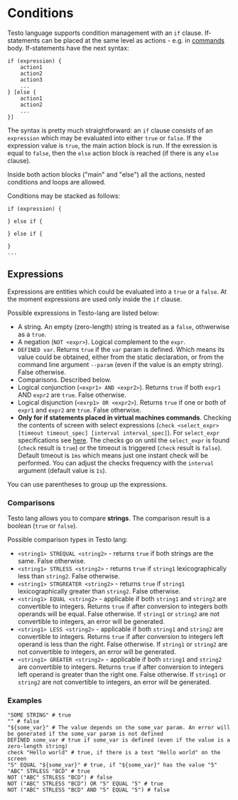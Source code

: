 # Conditions

Testo language supports condition management with an `if` clause. If-statements can be placed at the same level as actions - e.g. in [commands](Tests.md#commands-syntax) body. If-statements have the next syntax:

```text
if (expression) {
	action1
	action2
	action3
	...
} [else {
	action1
	action2
	...
}]
```

The syntax is pretty much straightforward: an `if` clause consists of an `expression` which may be evaluated into either `true` or `false`. If the expression value is `true`, the main action block is run. If the exression is equal to `false`, then the `else` action block is reached (if there is any `else` clause).

Inside both action blocks ("main" and "else") all the actions, nested conditions and loops are allowed.

Conditions may be stacked as follows:

```text
if (expression) {

} else if {

} else if {

}
...
```

## Expressions

Expressions are entities which could be evaluated into a `true` or a `false`. At the moment expressions are used only inside the `if` clause.

Possible expressions in Testo-lang are listed below:

- A string. An empty (zero-length) string is treated as a `false`, othwerwise as a `true`.
- A negation (`NOT <expr>`). Logical complement to the `expr`.
- `DEFINED var`. Returns `true` if the `var` param is defined. Which means its value could be obtained, either from the static declaration, or from the command line argument `--param` (even if the value is an empty string). False otherwise.
- Comparisons. Described below.
- Logical conjunction (`<expr1> AND <expr2>`). Returns `true` if both `expr1` AND `expr2` are `true`. False otherwise.
- Logical disjunction (`<exrp1> OR <expr2>`). Returns `true` if one or both of `expr1` and `expr2` are `true`. False otherwise.
- **Only for if statements placed in virtual machines commands**. Checking the contents of screen with select expressions (`check <select_expr> [timeout timeout_spec] [interval interval_spec]`). For `select_expr` specifications see [here](Actions.md#wait). The checks go on until the `select_expr` is found (`check` result is `true`) or the timeout is triggered (`check` result is `false`). Default timeout is `1ms` which means just one instant check will be performed. You can adjust the checks frequency with the `interval` argument (default value is `1s`).

You can use parentheses to group up the expressions.

### Comparisons

Testo lang allows you to compare **strings**. The comparison result is a boolean (`true` or `false`).

Possible comparison types in Testo lang:

- `<string1> STREQUAL <string2>` - returns `true` if both strings are the same. False otherwise.
- `<string1> STRLESS <string2>` - returns `true` if `string1` lexicographically less than `string2`. False otherwise.
- `<string1> STRGREATER <string2>` - returns `true` if `string1` lexicographically greater than `string2`. False otherwise.
- `<string1> EQUAL <string2>` - applicable if both `string1` and `string2` are convertible to integers. Returns `true` if after conversion to integers both operands will be equal. False otherwise. If `string1` or `string2` are not convertible to integers, an error will be generated.
- `<string1> LESS <string2>` - applicable if both `string1` and `string2` are convertible to integers. Returns `true` if after conversion to integers left operand is less than the right. False otherwise. If `string1` or `string2` are not convertible to integers, an error will be generated.
- `<string1> GREATER <string2>` - applicable if both `string1` and `string2` are convertible to integers. Returns `true` if after conversion to integers left operand is greater than the right one. False otherwise. If `string1` or `string2` are not convertible to integers, an error will be generated.

### Examples

```testo
"SOME STRING" # true
"" # false
"${some_var}" # The value depends on the some_var param. An error will be generated if the some_var param is not defined
DEFINED some_var # true if some_var is defined (even if the value is a zero-length string)
check "Hello world" # true, if there is a text "Hello world" on the screen
"5" EQUAL "${some_var}" # true, if "${some_var}" has the value "5"
"ABC" STRLESS "BCD" # true
NOT ("ABC" STRLESS "BCD") # false
NOT ("ABC" STRLESS "BCD") OR "5" EQUAL "5" # true
NOT ("ABC" STRLESS "BCD" AND "5" EQUAL "5") # false
```
